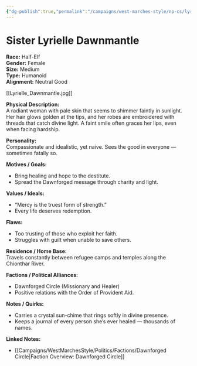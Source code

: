 ```yaml
---
{"dg-publish":true,"permalink":"/campaigns/west-marches-style/np-cs/lyrielle-dawnmantle/"}
---
```



# Sister Lyrielle Dawnmantle

**Race:** Half-Elf  
**Gender:** Female  
**Size:** Medium  
**Type:** Humanoid  
**Alignment:** Neutral Good  

[[Lyrielle_Dawnmantle.jpg]]

**Physical Description:**  
A radiant woman with pale skin that seems to shimmer faintly in sunlight. Her hair glows golden at the tips, and her robes are embroidered with threads that catch divine light. A faint smile often graces her lips, even when facing hardship.  

**Personality:**  
Compassionate and idealistic, yet naive. Sees the good in everyone — sometimes fatally so.  

**Motives / Goals:**  
- Bring healing and hope to the destitute.  
- Spread the Dawnforged message through charity and light.  

**Values / Ideals:**  
- “Mercy is the truest form of strength.”  
- Every life deserves redemption.  

**Flaws:**  
- Too trusting of those who exploit her faith.  
- Struggles with guilt when unable to save others.  

**Residence / Home Base:**  
Travels constantly between refugee camps and temples along the Chionthar River.  

**Factions / Political Alliances:**  
- Dawnforged Circle (Missionary and Healer)  
- Positive relations with the Order of Provident Aid.  

**Notes / Quirks:**  
- Carries a crystal sun-chime that rings softly in divine presence.  
- Keeps a journal of every person she’s ever healed — thousands of names.  

**Linked Notes:**  
- [[Campaigns/WestMarchesStyle/Politics/Factions/Dawnforged Circle\|Faction Overview: Dawnforged Circle]]
